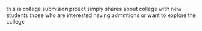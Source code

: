 this is college submision proect simply shares about college with new students those who are interested having admmtions or want to explore the college
